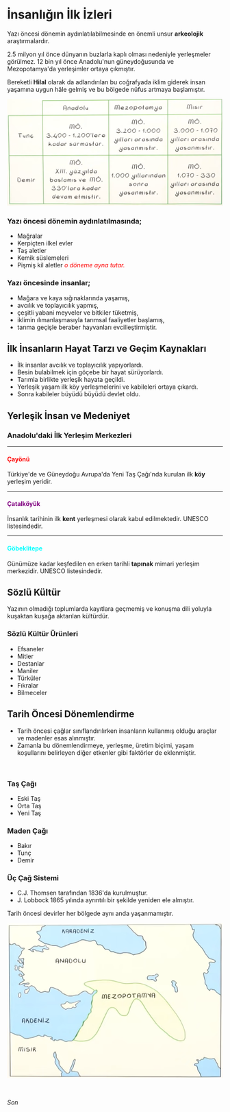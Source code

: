 # İnsanlığın İlk İzleri

Yazı öncesi dönemin aydınlatılabilmesinde en önemli unsur <b>arkeolojik</b> araştırmalardır.

2.5 milyon yıl önce dünyanın buzlarla kaplı olması nedeniyle yerleşmeler görülmez.
12 bin yıl önce Anadolu'nun güneydoğusunda ve Mezopotamya'da yerleşimler ortaya çıkmıştır.

Bereketli <b>Hilal</b> olarak da adlandırılan bu coğrafyada iklim giderek insan yaşamına uygun hâle gelmiş ve bu bölgede nüfus artmaya başlamıştır.

![01](01.png)

### Yazı öncesi dönemin aydınlatılmasında;

- Mağralar
- Kerpiçten ilkel evler
- Taş aletler
- Kemik süslemeleri
- Pişmiş kil aletler
<span style="color: red;"><i>o döneme ayna tutar.</i></span>

### Yazı öncesinde insanlar;

- Mağara ve kaya sığınaklarında yaşamış,
- avcılık ve toplayıcılık yapmış,
- çeşitli yabani meyveler ve bitkiler tüketmiş,
- iklimin ılımanlaşmasıyla tarımsal faaliyetler başlamış,
- tarıma geçişle beraber hayvanları evcilleştirmiştir.
&nbsp;
## İlk İnsanların Hayat Tarzı ve Geçim Kaynakları

- İlk insanlar avcılık ve toplayıcılık yapıyorlardı.
- Besin bulabilmek için göçebe bir hayat sürüyorlardı.
- Tarımla birlikte yerleşik hayata geçildi.
- Yerleşik yaşam ilk köy yerleşmelerini ve kabileleri ortaya çıkardı.
- Sonra kabileler büyüdü büyüdü devlet oldu.
&nbsp;
## Yerleşik İnsan ve Medeniyet

### Anadolu'daki İlk Yerleşim Merkezleri

* * *

#### <span style="color: red;">Çayönü</span>

Türkiye'de ve Güneydoğu Avrupa'da Yeni Taş Çağı'nda kurulan ilk <b>köy</b> yerleşim yeridir.

* * *

#### <span style="color: purple;">Çatalköyük</span>

İnsanlık tarihinin ilk <b>kent</b> yerleşmesi olarak kabul edilmektedir. UNESCO listesindedir.

* * *

#### <span style="color: cyan;">Göbeklitepe</span>

Günümüze kadar keşfedilen en erken tarihli <b>tapınak</b> mimari yerleşim merkezidir. UNESCO listesindedir.
&nbsp;

## Sözlü Kültür

Yazının olmadığı toplumlarda kayıtlara geçmemiş ve konuşma dili yoluyla kuşaktan kuşağa aktarılan kültürdür.

### Sözlü Kültür Ürünleri

- Efsaneler
- Mitler
- Destanlar
- Maniler
- Türküler
- Fıkralar
- Bilmeceler

## Tarih Öncesi Dönemlendirme

- Tarih öncesi çağlar sınıflandırılırken insanların kullanmış olduğu araçlar ve madenler esas alınmıştır.
- Zamanla bu dönemlendirmeye, yerleşme, üretim biçimi, yaşam koşullarını belirleyen diğer etkenler gibi faktörler de eklenmiştir.
<br>

### Taş Çağı

- Eski Taş
- Orta Taş
- Yeni Taş
&nbsp;

### Maden Çağı

- Bakır
- Tunç
- Demir
&nbsp;

### Üç Çağ Sistemi

- C.J. Thomsen tarafından 1836'da kurulmuştur.
- J. Lobbock 1865 yılında ayrıntılı bir şekilde yeniden ele almıştır.
&nbsp;

Tarih öncesi devirler her bölgede aynı anda yaşanmamıştır.
&nbsp;

![02](02.png)

<br>

<i>Son<i>
